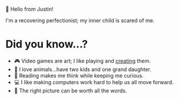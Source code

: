 👋 Hello from Justin!

I'm a recovering perfectionist; my inner child is scared of me.

# Did you know…?

- 🎮 Video games are art; I like playing and [creating](https://en.wikipedia.org/wiki/FIFA_08) them.
- 🐶 I love animals...have two kids and one grand daughter.
- 📖 Reading makes me think while keeping me curious. 
- 💻 I like making computers work hard to help us all move forward.
- 🎉 The right picture can be worth all the words.
